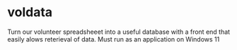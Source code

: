 # voldata
Turn our volunteer spreadsheeet into a useful database with a front end that easily alows reterieval of data.
Must run as an application on Windows 11
